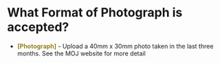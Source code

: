 # What Format of Photograph is accepted?

- __<span style="color:#938220">[Photograph]</span>__ - Upload a 40mm x 30mm photo taken in the last three months. See the MOJ website for more detail
